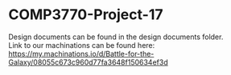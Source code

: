 # COMP3770-Project-17 <br>
Design documents can be found in the design documents folder. <br>
Link to our machinations can be found here: https://my.machinations.io/d/Battle-for-the-Galaxy/08055c673c960d77fa3648f150634ef3d
